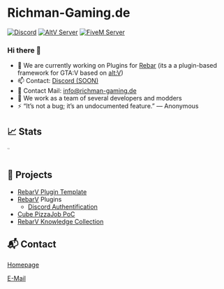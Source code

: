# Richman-Gaming.de

[![Discord](https://img.shields.io/discord/1330148346475843595?label=Discord&logo=discord)](https://discord.gg/invite/y5sxXhj5qy)
[![AltV Server](https://img.shields.io/badge/AltV%20Server-Verbinden-blue)](https://altv.run/richman_roleplay) 
[![FiveM Server](https://img.shields.io/badge/Homepage-Visit-blue)](https://richman-gaming.de)

### Hi there 👋

- 🔭 We are currently working on Plugins for [Rebar](https://rebarv.com/) (its a a plugin-based framework for GTA:V based on [alt:V](https://altv.mp/#/))
- 📫 Contact: [Discord (SOON)](https://discord.gg)
- 📧 Contact Mail: [info@richman-gaming.de](mailto:info@richman-gaming.de?subject=[GitHub]%20Source%20Han%20Sans)
- 👯 We work as a team of several developers and modders
- ⚡ “It’s not a bug; it’s an undocumented feature.” ― Anonymous

## :chart_with_upwards_trend: Stats

<div style="display: flex; flex-wrap: wrap; justify-content: space-between;">
  <div style="width: 35%;">
    <img width="17%" src="https://komarev.com/ghpvc/?username=richman-gaming-de&color=grey"/>
  </div>
</div>

## :open_file_folder: Projects
- [RebarV Plugin Template](https://github.com/richman-gaming-de/rebar-plugin)
- [RebarV](https://rebarv.com/) Plugins
  - [Discord Authentification](https://github.com/richman-gaming-de/discordAuth)
- [Cube PizzaJob PoC](https://github.com/richman-gaming-de/cube-pizza)
- [RebarV Knowledge Collection](https://github.com/richman-gaming-de/rebarKnowledge)

## :mailbox_with_mail: Contact
[Homepage](https://richman-gaming.de)

[E-Mail](mailto:info@richman-gaming.de)

<!--
List of GitHub Icons: https://gist.github.com/rxaviers/7360908
-->
